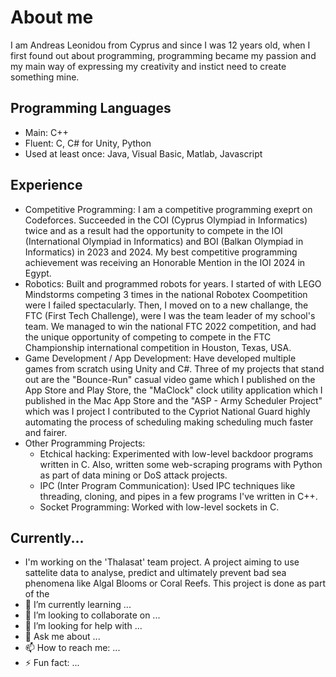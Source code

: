 # About me

I am Andreas Leonidou from Cyprus and since I was 12 years old, when I first found out about programming, programming became my passion and my main way of expressing my creativity and instict need to create something mine.

## Programming Languages
- Main: C++
- Fluent: C, C# for Unity, Python
- Used at least once: Java, Visual Basic, Matlab, Javascript

## Experience
- Competitive Programming: I am a competitive programming exeprt on Codeforces. Succeeded in the COI (Cyprus Olympiad in Informatics) twice and as a result had the opportunity to compete in the IOI (International Olympiad in Informatics) and BOI (Balkan Olympiad in Informatics) in 2023 and 2024. My best competitive programming achievement was receiving an Honorable Mention in the IOI 2024 in Egypt.
- Robotics: Built and programmed robots for years. I started of with LEGO Mindstorms competing 3 times in the national Robotex Coompetition were I failed spectacularly. Then, I moved on to a new challange, the FTC (First Tech Challenge), were I was the team leader of my school's team. We managed to win the national FTC 2022 competition, and had the unique opportunity of competing to compete in the FTC Championship international competition in Houston, Texas, USA.
- Game Development / App Development: Have developed multiple games from scratch using Unity and C#. Three of my projects that stand out are the "Bounce-Run" casual video game which I published on the App Store and Play Store, the "MaClock" clock utility application which I published in the Mac App Store and the "ASP - Army Scheduler Project" which was I project I contributed to the Cypriot National Guard highly automating the process of scheduling making scheduling much faster and fairer.
- Other Programming Projects:
  - Etchical hacking: Experimented with low-level backdoor programs written in C. Also, written some web-scraping programs with Python as part of data mining or DoS attack projects.
  - IPC (Inter Program Communication): Used IPC techniques like threading, cloning, and pipes in a few programs I've written in C++.
  - Socket Programming: Worked with low-level sockets in C.

## Currently...
- I'm working on the 'Thalasat' team project. A project aiming to use sattelite data to analyse, predict and ultimately prevent bad sea phenomena like Algal Blooms or Coral Reefs. This project is done as part of the 
- 🌱 I’m currently learning ...
- 👯 I’m looking to collaborate on ...
- 🤔 I’m looking for help with ...
- 💬 Ask me about ...
- 📫 How to reach me: ...
- ⚡ Fun fact: ...
